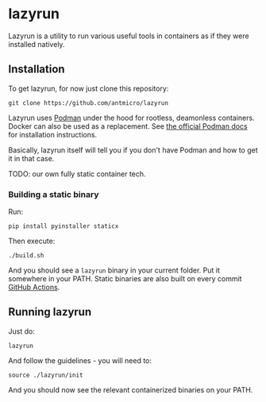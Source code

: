 # lazyrun

Lazyrun is a utility to run various useful tools in containers as if they were installed natively.

## Installation

To get lazyrun, for now just clone this repository:

```
git clone https://github.com/antmicro/lazyrun
```

Lazyrun uses [Podman](https://podman.io/) under the hood for rootless, deamonless containers. Docker can also be used as a replacement.
See [the official Podman docs](https://podman.io/getting-started/installation) for installation instructions.

Basically, lazyrun itself will tell you if you don't have Podman and how to get it in that case.

TODO: our own fully static container tech.

### Building a static binary

Run:

```
pip install pyinstaller staticx
```

Then execute:

```
./build.sh
```

And you should see a `lazyrun` binary in your current folder.
Put it somewhere in your PATH.
Static binaries are also built on every commit [GitHub Actions](https://github.com/antmicro/lazyrun/actions).

## Running lazyrun

Just do:

```
lazyrun
```

And follow the guidelines - you will need to:

```
source ./lazyrun/init
```

And you should now see the relevant containerized binaries on your PATH.
